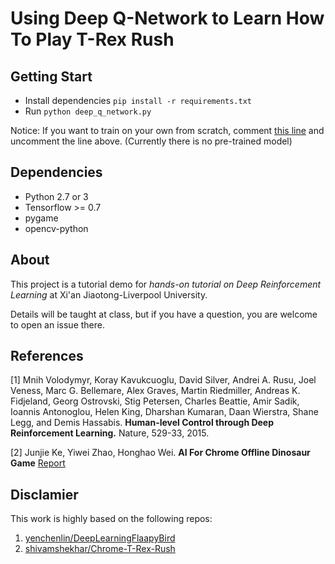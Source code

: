 # Using Deep Q-Network to Learn How To Play T-Rex Rush


## Getting Start

* Install dependencies `pip install -r requirements.txt`
* Run `python deep_q_network.py`

Notice: If you want to train on your own from scratch, comment [this line](deep_q_network.py#L108) and uncomment the line above. (Currently there is no pre-trained model)

## Dependencies

* Python 2.7 or 3
* Tensorflow >= 0.7
* pygame
* opencv-python

## About

This project is a tutorial demo for *hands-on tutorial on Deep Reinforcement Learning* at Xi'an Jiaotong-Liverpool University.

Details will be taught at class, but if you have a question, you are welcome to open an issue there.

## References

[1] Mnih Volodymyr, Koray Kavukcuoglu, David Silver, Andrei A. Rusu, Joel Veness, Marc G. Bellemare, Alex Graves, Martin Riedmiller, Andreas K. Fidjeland, Georg Ostrovski, Stig Petersen, Charles Beattie, Amir Sadik, Ioannis Antonoglou, Helen King, Dharshan Kumaran, Daan Wierstra, Shane Legg, and Demis Hassabis. **Human-level Control through Deep Reinforcement Learning.** Nature, 529-33, 2015.

[2] Junjie Ke, Yiwei Zhao, Honghao Wei. **AI For Chrome Offline Dinosaur Game** [Report](http://cs229.stanford.edu/proj2016/report/KeZhaoWei-AIForChromeOfflineDinosaurGame-report.pdf)


## Disclamier
This work is highly based on the following repos:
1. [yenchenlin/DeepLearningFlaapyBird](https://github.com/yenchenlin/DeepLearningFlappyBird)
2. [shivamshekhar/Chrome-T-Rex-Rush](https://github.com/shivamshekhar/Chrome-T-Rex-Rush)
